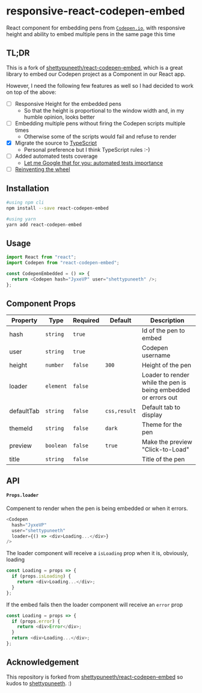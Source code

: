 # responsive-react-codepen-embed

React component for embedding pens from [`Codepen.io`](https://codepen.io), with responsive height and ability to embed multiple pens in the same page this time

## TL;DR

This is a fork of [shettypuneeth/react-codepen-embed](https://github.com/shettypuneeth/react-codepen-embed), which is a great library to embed our Codepen project as a Component in our React app.

However, I need the following few features as well so I had decided to work on top of the above:
- [ ] Responsive Height for the embedded pens 
    - So that the height is proportional to the window width and, in my humble opinion, looks better
- [ ] Embedding multiple pens without firing the Codepen scripts multiple times
    - Otherwise some of the scripts would fail and refuse to render
- [x] Migrate the source to [TypeScript](https://www.typescriptlang.org/) 
    - Personal preference but I think TypeScript rules :-)
- [ ] Added automated tests coverage
    - [Let me Google that for you: automated tests importance](http://lmgtfy.com/?q=automated+tests+importance)
- [ ] [Reinventing the wheel](https://en.wikipedia.org/wiki/Reinventing_the_wheel)

## Installation

```bash
#using npm cli
npm install --save react-codepen-embed

#using yarn
yarn add react-codepen-embed
```

## Usage

```javascript
import React from "react";
import Codepen from "react-codepen-embed";

const CodepenEmbedded = () => {
  return <Codepen hash="JyxeVP" user="shettypuneeth" />;
};
```

## Component Props

| Property   | Type      | Required | Default      | Description                                                    |
| ---------- | --------- | -------- | ------------ | -------------------------------------------------------------- |
| hash       | `string`  | `true`   |              | Id of the pen to embed                                         |
| user       | `string`  | `true`   |              | Codepen username                                               |
| height     | `number`  | `false`  | `300`        | Height of the pen                                              |
| loader     | `element` | `false`  |              | Loader to render while the pen is being embedded or errors out |
| defaultTab | `string`  | `false`  | `css,result` | Default tab to display                                         |
| themeId    | `string`  | `false`  | `dark`       | Theme for the pen                                              |
| preview    | `boolean` | `false`  | `true`       | Make the preview "Click-to-Load"                               |
| title      | `string`  | `false`  |              | Title of the pen                                               |

## API

#### `Props.loader`

Compenent to render when the pen is being embedded or when it errors.

```js
<Codepen
  hash="JyxeVP"
  user="shettypuneeth"
  loader={() => <div>Loading...</div>}
/>
```

The loader component will receive a ```isLoading``` prop when it is, obviously, loading

```js
const Loading = props => {
  if (props.isLoading) {
    return <div>Loading...</div>;
  } 
};
```

If the embed fails then the loader component will receive an ```error``` prop

```js
const Loading = props => {
  if (props.error) {
    return <div>Error</div>;
  }
  return <div>Loading...</div>;
};
```

## Acknowledgement

This repository is forked from [shettypuneeth/react-codepen-embed](https://github.com/shettypuneeth/react-codepen-embed) so kudos to [shettypuneeth](https://github.com/shettypuneeth). :) 

